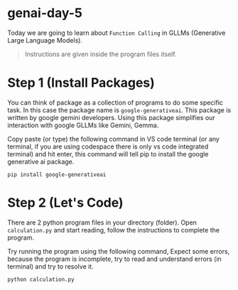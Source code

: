 # genai-day-5
Today we are going to learn about `Function Calling` in GLLMs (Generative Large Language Models).
> Instructions are given inside the program files itself.

# Step 1 (Install Packages)
You can think of package as a collection of programs to do some specific task. In this case the package name is `google-generativeai`. This package is written by google gemini developers. Using this package simplifies our interaction with google GLLMs like Gemini, Gemma.

Copy paste (or type) the following command in VS code terminal (or any terminal, if you are using codespace there is only vs code integrated terminal) and hit enter, this command will tell pip to install the google generative ai package.
```
pip install google-generativeai
```

# Step 2 (Let's Code)
There are 2 python program files in your directory (folder). Open `calculation.py` and start reading, follow the instructions to complete the program.

Try running the program using the following command, Expect some errors, because the program is incomplete, try to read and understand errors (in terminal) and try to resolve it.
```
python calculation.py
```
